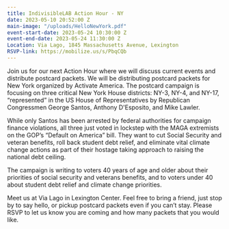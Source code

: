 ```yaml
---
title: IndivisibleLAB Action Hour - NY
date: 2023-05-10 20:52:00 Z
main-image: "/uploads/HelloNewYork.pdf"
event-start-date: 2023-05-24 10:30:00 Z
event-end-date: 2023-05-24 11:30:00 Z
Location: Via Lago, 1845 Massachusetts Avenue, Lexington
RSVP-link: https://mobilize.us/s/PbqCQb
---
```


Join us for our next Action Hour where we will discuss current events and distribute postcard packets. We will be distributing postcard packets for New York organized by Activate America. The postcard campaign is focusing on three critical New York House districts: NY-3, NY-4, and NY-17, “represented” in the US House of Representatives by Republican Congressmen George Santos, Anthony D'Esposito, and Mike Lawler.

While only Santos has been arrested by federal authorities for campaign finance violations, all three just voted in lockstep with the MAGA extremists on the GOP’s “Default on America” bill. They want to cut Social Security and veteran benefits, roll back student debt relief, and eliminate vital climate change actions as part of their  hostage taking approach to raising the national debt ceiling.

The campaign is writing to voters 40 years of age and older about their priorities of social security and veterans benefits, and to voters under 40 about student debt relief and climate change priorities.

Meet us at Via Lago in Lexington Center. Feel free to bring a friend, just stop by to say hello, or pickup postcard packets even if you can’t stay. Please RSVP to let us know you are coming and how many packets that you would like. 